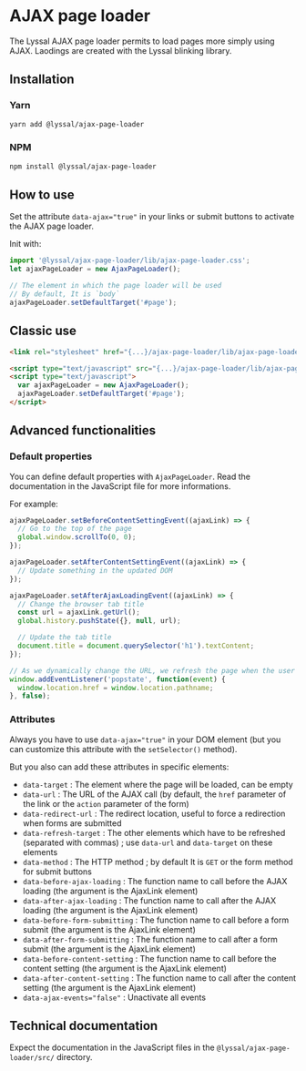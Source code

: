 # AJAX page loader

The Lyssal AJAX page loader permits to load pages more simply using AJAX.
Laodings are created with the Lyssal blinking library.


## Installation

### Yarn

```bash
yarn add @lyssal/ajax-page-loader
```

### NPM

```bash
npm install @lyssal/ajax-page-loader
```


## How to use

Set the attribute `data-ajax="true"` in your links or submit buttons to activate the AJAX page loader.

Init with:

```js
import '@lyssal/ajax-page-loader/lib/ajax-page-loader.css';
let ajaxPageLoader = new AjaxPageLoader();

// The element in which the page loader will be used
// By default, It is `body`
ajaxPageLoader.setDefaultTarget('#page');
```


## Classic use

```html
<link rel="stylesheet" href="{...}/ajax-page-loader/lib/ajax-page-loader.css">

<script type="text/javascript" src="{...}/ajax-page-loader/lib/ajax-page-loader.var.js"></script>
<script type="text/javascript">
  var ajaxPageLoader = new AjaxPageLoader();
  ajaxPageLoader.setDefaultTarget('#page');
</script>
```


## Advanced functionalities

### Default properties

You can define default properties with `AjaxPageLoader`.
Read the documentation in the JavaScript file for more informations.

For example:

```js
ajaxPageLoader.setBeforeContentSettingEvent((ajaxLink) => {
  // Go to the top of the page
  global.window.scrollTo(0, 0);
});

ajaxPageLoader.setAfterContentSettingEvent((ajaxLink) => {
  // Update something in the updated DOM
});

ajaxPageLoader.setAfterAjaxLoadingEvent((ajaxLink) => {
  // Change the browser tab title
  const url = ajaxLink.getUrl();
  global.history.pushState({}, null, url);

  // Update the tab title
  document.title = document.querySelector('h1').textContent;
});

// As we dynamically change the URL, we refresh the page when the user use back / forward buttons
window.addEventListener('popstate', function(event) {
  window.location.href = window.location.pathname;
}, false);
```


### Attributes

Always you have to use `data-ajax="true"` in your DOM element (but you can customize this attribute with the `setSelector()` method).

But you also can add these attributes in specific elements:

 * `data-target` : The element where the page will be loaded, can be empty
 * `data-url` : The URL of the AJAX call (by default, the `href` parameter of the link or the `action` parameter of the form)
 * `data-redirect-url` : The redirect location, useful to force a redirection when forms are submitted
 * `data-refresh-target` : The other elements which have to be refreshed (separated with commas) ; use `data-url` and `data-target` on these elements
 * `data-method` : The HTTP method ; by default It is `GET` or the form method for submit buttons
 * `data-before-ajax-loading` : The function name to call before the AJAX loading (the argument is the AjaxLink element)
 * `data-after-ajax-loading` : The function name to call after the AJAX loading (the argument is the AjaxLink element)
 * `data-before-form-submitting` : The function name to call before a form submit (the argument is the AjaxLink element)
 * `data-after-form-submitting` : The function name to call after a form submit (the argument is the AjaxLink element)
 * `data-before-content-setting` : The function name to call before the content setting (the argument is the AjaxLink element)
 * `data-after-content-setting` : The function name to call after the content setting (the argument is the AjaxLink element)
 * `data-ajax-events="false"` : Unactivate all events


## Technical documentation

Expect the documentation in the JavaScript files in the `@lyssal/ajax-page-loader/src/` directory.
